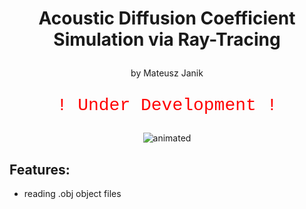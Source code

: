 # <p style="text-align:center"> Acoustic Diffusion Coefficient Simulation via Ray-Tracing</p>
<p style="text-align:center; ">by Mateusz Janik</p>

<p style="color:red;font-family:courier;font-size:200%;text-align:center"> ! Under Development !</p>

<p align="center">
<img src="githubContent/demo.gif" alt="animated" />
</p>

## Features:
- reading .obj object files

